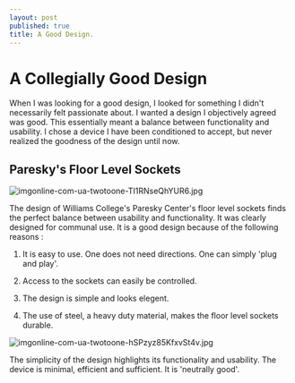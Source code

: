 ```yaml
---
layout: post
published: true
title: A Good Design.
---
```


#  **A Collegially Good Design**

When I was looking for a good design, I looked for something I didn't necessarily felt passionate about. I wanted a design I objectively agreed was good. This essentially meant a balance between functionality and usability. I chose a device I have been conditioned to accept, but never realized the goodness of the design until now.


## Paresky's Floor Level Sockets

![imgonline-com-ua-twotoone-TI1RNseQhYUR6.jpg]({{site.baseurl}}/img/imgonline-com-ua-twotoone-TI1RNseQhYUR6.jpg)

The design of Williams College's Paresky Center's floor level sockets finds the perfect balance between usability and functionality. It was clearly designed for communal use. It is a good design because of the following reasons :

1. It is easy to use. One does not need directions. One can simply 'plug and play'. 

2. Access to the sockets can easily be controlled.

3. The design is simple and looks elegent.

4. The use of steel, a heavy duty material, makes the floor level sockets durable.  



![imgonline-com-ua-twotoone-hSPzyz85KfxvSt4v.jpg]({{site.baseurl}}/img/imgonline-com-ua-twotoone-hSPzyz85KfxvSt4v.jpg)


The simplicity of the design highlights its functionality and usability. The device is minimal, efficient and sufficient. It is 'neutrally good'.

